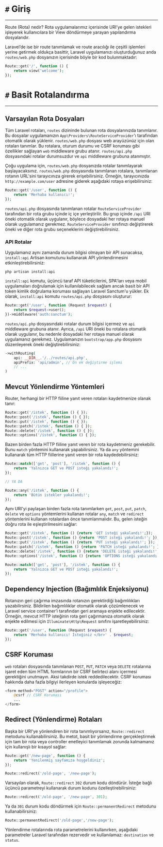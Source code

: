 # `#` Giriş
---

Route (Rota) nedir? Rota uygulamalarımız içerisinde URI’ye gelen istekleri işleyerek kullanıcılara bir View döndürmeye yarayan yapılandırma dosyalarıdır.

Laravel’de ise bir route tanımlamak ve route aracılığı ile çeşitli işlemleri yerine getirmek oldukça basittir, Laravel uygulamanızı oluşturduğunuz anda `routes/web.php` dosyanızın içerisinde böyle bir kod bulunmaktadır:

```php
Route::get('/', function () {
    return view('welcome');
});
```

# `#` Basit Rotalandırma
---
## Varsayılan Rota Dosyaları

Tüm Laravel rotaları, `routes` dizininde bulunan rota dosyalarınızda tanımlanır. Bu dosyalar uygulamanızın `App\Providers\RouteServiceProvider`'ı tarafından otomatik olarak yüklenir. `routes/web.php` dosyası web arayüzünüz için olan rotaları tanımlar. Bu rotalara, oturum durumu ve CSRF koruması gibi özellikler sağlayan `web` middleware grubu atanır. `routes/api.php` dosyasındaki rotalar durumsuzdur ve `api` middleware grubuna atanmıştır.

Çoğu uygulama için, `routes/web.php` dosyanızda rotalar tanımlayarak başlayacaksınız. `routes/web.php` dosyasında tanımlanan rotalara, tanımlanan rotanın URL'sini tarayıcınıza girerek erişebilirsiniz. Örneğin, tarayıcınızda `http://example.com/user` adresine giderek aşağıdaki rotaya erişebilirsiniz:

```php
Route::get('/user', function () {
    return 'Merhaba kullanıcı!';
});
```

`routes/api.php` dosyasında tanımlanan rotalar `RouteServiceProvider` tarafından bir rota grubu içinde iç içe yerleştirilir. Bu grup içinde `/api` URI öneki otomatik olarak uygulanır, böylece dosyadaki her rotaya manuel olarak uygulamanız gerekmez. `RouteServiceProvider` sınıfınızı değiştirerek öneki ve diğer rota grubu seçeneklerini değiştirebilirsiniz.

### API Rotalar

Uygulamanız aynı zamanda durum bilgisi olmayan bir API sunacaksa, `install:api` Artisan komutunu kullanarak API yönlendirmesini etkinleştirebilirsiniz:

```shell
php artisan install:api
```

`install:api` komutu, üçüncü taraf API tüketicilerini, SPA'ları veya mobil uygulamaları doğrulamak için kullanılabilecek sağlam ancak basit bir API token kimlik doğrulama koruması sağlayan Laravel Sanctum'u yükler. Ek olarak, `install:api` komutu `routes/api.php` dosyasını oluşturur:

```php
Route::get('/user', function (Request $request) {
    return $request->user();
})->middleware('auth:sanctum');
```

`routes/api.php` dosyasındaki rotalar durum bilgisi içermez ve `api` middleware grubuna atanır. Ayrıca, `/api` URI öneki bu rotalara otomatik olarak uygulanır, bu nedenle dosyadaki her rotaya manuel olarak uygulamanız gerekmez. Uygulamanızın `bootstrap/app.php` dosyasını düzenleyerek öneki değiştirebilirsiniz:

```php
->withRouting(
    api: __DIR__.'/../routes/api.php',
    apiPrefix: 'api/admin', // Ön ek değiştirme işlemi
    // ...
)
```

## Mevcut Yönlendirme Yöntemleri

Router, herhangi bir HTTP fiiline yanıt veren rotaları kaydetmenize olanak tanır:

```php
Route::get('/istek', function () { });
Route::post('/istek', function () { });
Route::put('/istek', function () { });
Route::patch('/istek', function () { });
Route::delete('/istek', function () { });
Route::options('/istek', function () { });
```

Bazen birden fazla HTTP fiiline yanıt veren bir rota kaydetmeniz gerekebilir. Bunu `match` yöntemini kullanarak yapabilirsiniz. Ya da `any` yöntemini kullanarak tüm HTTP fiillerine yanıt veren bir rota kaydedebilirsiniz:

```php
Route::match(['get', 'post'], '/istek', function () {
    return 'Yalnızca GET ve POST isteği yakalandı!';
});

// YA DA

Route::any('/istek', function () {
    return 'Bütün istekler yakalandı!';
});
```

Aynı URI'yi paylaşan birden fazla rota tanımlarken `get`, `post`, `put`, `patch`, `delete` ve `options` yöntemlerini kullanan rotalar `any`, `match` ve `redirect` yöntemlerini kullanan rotalardan önce tanımlanmalıdır. Bu, gelen isteğin doğru rota ile eşleştirilmesini sağlar:

```php
Route::get('/istek', function () {return 'GET isteği yakalandı!';});
Route::post('/istek', function () {return 'POST isteği yakalandı!'; });
Route::put('/istek', function () {return 'PUT isteği yakalandı!'; });
Route::patch('/istek', function () {return 'PATCH isteği yakalandı!'; });
Route::delete('/istek', function () {return 'DELETE isteği yakalandı!'; });
Route::options('/istek', function () {return 'OPTIONS isteği yakalandı!'; });

Route::match(['get', 'post'], '/istek', function () {
    return 'Yalnızca GET ve POST isteği yakalandı!';
});
```

## Dependency Injection (Bağımlılık Enjeksiyonu)

Rotanızın geri çağırma imzasında rotanızın gerektirdiği bağımlılıkları yazabilirsiniz. Bildirilen bağımlılıklar otomatik olarak çözümlenecek ve Laravel service container’i tarafından geri aramaya enjekte edilecektir. Örneğin, mevcut HTTP isteğinin rota geri çağırmanıza otomatik olarak enjekte edilmesi için `Illuminate\Http\Request` sınıfını işaretleyebilirsiniz:

```php
Route::get('/user', function (Request $request) {
    return 'Merhaba kullanıcı! İsteğiniz </br>' . $request;
});
```

## CSRF Koruması

`web` rotaları dosyasında tanımlanan `POST`, `PUT`, `PATCH` veya `DELETE` rotalarına işaret eden tüm HTML formlarının bir CSRF belirteci alanı içermesi gerektiğini unutmayın. Aksi takdirde istek reddedilecektir. CSRF koruması hakkında daha fazla bilgiyi ilerleyen konularda işleyeceğiz:

```php
<form method="POST" action="/profile">
    @csrf // CSRF Koruması
    ...
</form>
```

## Redirect (Yönlendirme) Rotaları

Başka bir URI'ye yönlendiren bir rota tanımlıyorsanız, `Route::redirect` metodunu kullanabilirsiniz. Bu metot, basit bir yönlendirme gerçekleştirmek için tam bir rota veya controller enetleyici tanımlamak zorunda kalmamanız için kullanışlı bir kısayol sağlar:

```php
Route::get('/new-page', function () {
    return 'Yenilenmiş sayfamıza hoşgeldiniz';
});

Route::redirect('/old-page', '/new-page');
```

Varsayılan olarak, `Route::redirect` `302` durum kodu döndürür. İsteğe bağlı üçüncü parametreyi kullanarak durum kodunu özelleştirebilirsiniz:

```php
Route::redirect('/old-page', '/new-page', 301);
```

Ya da `301` durum kodu döndürmek için `Route::permanentRedirect` metodunu kullanabilirsiniz:

```php
Route::permanentRedirect('/old-page','/new-page');
```

Yönlendirme rotalarında rota parametrelerini kullanırken, aşağıdaki parametreler Laravel tarafından rezervedir ve kullanılamaz: `destination` ve `status`.
